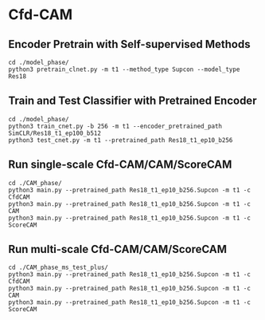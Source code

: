 # Cfd-CAM

## Encoder Pretrain with Self-supervised Methods
```
cd ./model_phase/
python3 pretrain_clnet.py -m t1 --method_type Supcon --model_type Res18
```
## Train and Test Classifier with Pretrained Encoder
```
cd ./model_phase/
python3 train_cnet.py -b 256 -m t1 --encoder_pretrained_path SimCLR/Res18_t1_ep100_b512
python3 test_cnet.py -m t1 --pretrained_path Res18_t1_ep10_b256
```
## Run single-scale Cfd-CAM/CAM/ScoreCAM
```
cd ./CAM_phase/
python3 main.py --pretrained_path Res18_t1_ep10_b256.Supcon -m t1 -c CfdCAM
python3 main.py --pretrained_path Res18_t1_ep10_b256.Supcon -m t1 -c CAM
python3 main.py --pretrained_path Res18_t1_ep10_b256.Supcon -m t1 -c ScoreCAM
```

## Run multi-scale Cfd-CAM/CAM/ScoreCAM
```
cd ./CAM_phase_ms_test_plus/
python3 main.py --pretrained_path Res18_t1_ep10_b256.Supcon -m t1 -c CfdCAM
python3 main.py --pretrained_path Res18_t1_ep10_b256.Supcon -m t1 -c CAM
python3 main.py --pretrained_path Res18_t1_ep10_b256.Supcon -m t1 -c ScoreCAM
```

